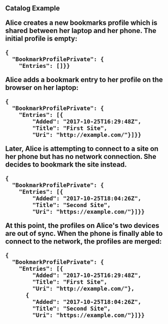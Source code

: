 
<h2>Catalog Example

Alice creates a new bookmarks profile which is shared between her laptop and
her phone. The initial profile is empty:

~~~~
{
  "BookmarkProfilePrivate": {
    "Entries": []}}
~~~~

Alice adds a bookmark entry to her profile on the browser on her laptop:

~~~~
{
  "BookmarkProfilePrivate": {
    "Entries": [{
        "Added": "2017-10-25T16:29:48Z",
        "Title": "First Site",
        "Uri": "http://example.com/"}]}}
~~~~

Later, Alice is attempting to connect to a site on her phone but has no network 
connection. She decides to bookmark the site instead. 

~~~~
{
  "BookmarkProfilePrivate": {
    "Entries": [{
        "Added": "2017-10-25T18:04:26Z",
        "Title": "Second Site",
        "Uri": "https://example.com/"}]}}
~~~~

At this point, the profiles on Alice's two devices are out of sync. When the phone is
finally able to connect to the network, the profiles are merged:

~~~~
{
  "BookmarkProfilePrivate": {
    "Entries": [{
        "Added": "2017-10-25T16:29:48Z",
        "Title": "First Site",
        "Uri": "http://example.com/"},
      {
        "Added": "2017-10-25T18:04:26Z",
        "Title": "Second Site",
        "Uri": "https://example.com/"}]}}
~~~~


